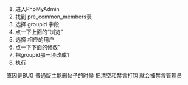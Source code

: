 1. 进入PhpMyAdmin
2. 找到 pre_common_members表
3. 选择 groupid 字段
4. 点一下上面的“浏览”
5. 选择 相应的用户
6. 点一下下面的修改”
7. 把groupid那一项改成1
8. 执行

原因是BUG   普通版主能删帖子的时候 把清空和禁言打钩 就会被禁言管理员
